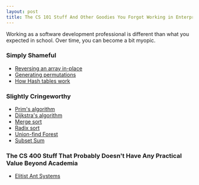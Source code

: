 ```yaml
---
layout: post
title: The CS 101 Stuff And Other Goodies You Forgot Working in Enterprise
---
```


Working as a software development professional is different than what you
expected in school. Over time, you can become a bit myopic.

### Simply Shameful
* [Reversing an array in-place](https://en.wikipedia.org/wiki/In-place_algorithm#examples)
* [Generating permutations](https://en.wikipedia.org/wiki/Permutation#Algorithms_to_generate_permutations)
* [How Hash tables work](https://en.wikipedia.org/wiki/Hash_table)

### Slightly Cringeworthy
* [Prim's algorithm](https://en.wikipedia.org/wiki/Prim%27s_algorithm)
* [Dijkstra's algorithm](https://en.wikipedia.org/wiki/Dijkstra%27s_algorithm)
* [Merge sort](https://en.wikipedia.org/wiki/Merge_sort)
* [Radix sort](https://en.wikipedia.org/wiki/Radix_sort)
* [Union-find Forest](https://en.wikipedia.org/wiki/Disjoint-set_data_structure)
* [Subset Sum](https://en.wikipedia.org/wiki/Subset_sum_problem)

### The CS 400 Stuff That Probably Doesn't Have Any Practical Value Beyond Academia
* [Elitist Ant Systems](https://en.wikipedia.org/wiki/Ant_colony_optimization_algorithms#Elitist_Ant_System)
